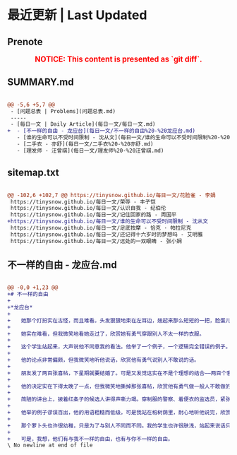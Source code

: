 # 最近更新 | Last Updated

## Prenote

<p style="font-size: larger; font-weight: bold; color: red; text-align: center;">NOTICE: This content is presented as `git diff`.</p>

## SUMMARY.md

```diff

@@ -5,6 +5,7 @@
 - [问题总表 | Problems](问题总表.md)
 -----
 - [每日一文 | Daily Article](每日一文/每日一文.md)
+  - [不一样的自由 - 龙应台](每日一文/不一样的自由%20-%20龙应台.md)
   - [谁的生命可以不受时间限制 - 沈从文](每日一文/谁的生命可以不受时间限制%20-%20沈从文.md)
   - [二手衣 - 亦舒](每日一文/二手衣%20-%20亦舒.md)
   - [理发师 - 汪曾祺](每日一文/理发师%20-%20汪曾祺.md)
```

## sitemap.txt

```diff

@@ -102,6 +102,7 @@ https://tinysnow.github.io/每日一文/花脸雀 - 李娟
 https://tinysnow.github.io/每日一文/荣辱 - 丰子恺
 https://tinysnow.github.io/每日一文/认识自我 - 纪伯伦
 https://tinysnow.github.io/每日一文/记住回家的路 - 周国平
+https://tinysnow.github.io/每日一文/谁的生命可以不受时间限制 - 沈从文
 https://tinysnow.github.io/每日一文/足底按摩 - 恰克 · 帕拉尼克
 https://tinysnow.github.io/每日一文/还记得十六岁时的梦想吗 - 艾明雅
 https://tinysnow.github.io/每日一文/远处的一双眼睛 - 张小娴
```

## 不一样的自由 - 龙应台.md

```diff

@@ -0,0 +1,23 @@
+# 不一样的自由
+
+*龙应台*
+
+　　她那个打扮实在古怪，而且难看。头发狠狠地束在左耳边，翘起来那么短短的一把，脸蛋儿又肥，看起来就像个横摆着的白萝卜。腿很短，偏又穿松松肥肥的裤子，上衣再长长地罩下来，盖过膝盖，矮矮的人好像撑在面粉袋里作活动广告。她昂着头、甩着头发，春风得意地自我面前走过。
+
+　　她实在难看，但我微笑地看她走过了，欣赏她有勇气穿跟别人不太一样的衣服。
+
+　　这个学生站起来，大声说他不同意我的看法。他举了一个例子，一个逻辑完全错误的例子。比手划脚地把话说完，坐下。全班静静的，斜眼看着他，觉得他很猖狂，爱自我炫耀，极不稳重。
+
+　　他的论点非常偏颇，但我微笑地听他说话，欣赏他有勇气说别人不敢说的话。
+
+　　朋友发了两百张喜帖，下星期就要结婚了。可是又发觉这实在不是个理想的结合——两百个客人怎么办？他硬生生地取消了婚宴。
+
+　　他的决定实在下得太晚了一点，但我微笑地撕掉那张喜帖，欣赏他有勇气做一般人不敢做的事，上了车，还有下车的勇气。
+
+　　简陋的讲台上，披着红条子的候选人讲得声嘶力竭。穿制服的警察、着便衣的监选员，紧张地站在群众堆里。候选人口沫横飞地，把平常报纸绝对不会刊登的言论大声大嚷地说出来。
+
+　　他举的例子谬误百出，他的用语粗糙而低级，可是我站在榕树荫里，耐心地听他说完，欣赏他有勇气主张与大众不同的意见。
+
+　　那个萝卜头也许很幼稚，只是为了与别人不同而不同。我的学生也许很肤浅，站起来说话只是为了出风头。取消婚宴的朋友或许有朝三暮四的个性，极不可靠。使警察紧张的候选人或许知识和格调都很低，对民主的真义只有很浅薄的了解。
+
+　　可是，我想，他们有与我不一样的自由，也有与你不一样的自由。
\ No newline at end of file
```
